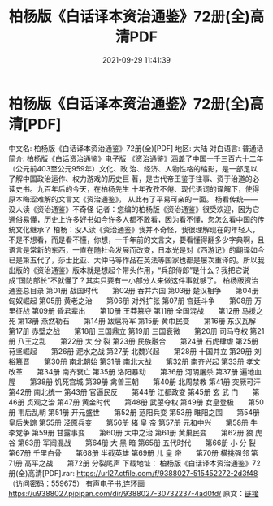 ﻿---
title: 柏杨版《白话译本资治通鉴》72册(全)高清PDF
date: 2021-09-29 11:41:39
categories: 电子书、相声、戏曲等其它
tags: 华语中文
---
# 柏杨版《白话译本资治通鉴》72册(全)高清[PDF]

中文名: 柏杨版《白话译本资治通鉴》72册(全)[PDF]
地区: 大陆
对白语言: 普通话
简介:
柏杨版《白话资治通鉴》电子版
《资治通鉴》涵盖了中国一千三百六十二年（公元前403至公元959年）文化、政
治、经济、人物性格的缩影，是一部足以了解中国政治运作、权力游戏的历史巨
著，是古代帝王鉴于往事、资于治道的必读史书。九百年后的今天，在柏杨先生
十年孜孜不倦、现代语词的译解下，使得原本晦涩难解的文言文《资治通鉴》，
从此有了平易可亲的一面。
杨看传统——
没人读《资治通鉴》不奇怪
记者：您编的柏杨版《资治通鉴》很受欢迎，因为它通俗易懂，历史上许多好书如今许多人都不敢看，因为看不懂，您怎么看中国的传统文化继承？
柏杨：没人读《资治通鉴》我并不奇怪，我很理解现在的年轻人，不是不想看，而是看不懂，你想，一千年前的文言文，要看懂得翻多少字典啊，且语言是常新的东西，一直在随社会发展而改变，日本光是对《西游记》的翻译如今已是第五代了，莎士比亚、大仲马等作品在英法等国家也都是屡次重译的。所以我出版的《资治通鉴》版本就是想起个带头作用，“兵部侍郎”是什么？我把它说成“国防部长”不就懂了？其实只要有一小部分人来做这件事就够了。
柏杨版资治通鉴总目录
第01册 战国时代　　第02册 吞并六国
第03册 楚汉相争　　第04册 匈奴崛起
第05册 黄老之治　　第06册 对外扩张
第07册 宫廷斗争　　第08册 万里征战
第09册 昏君辈出　　第10册 王莽篡夺
第11册 全国混战　　第12册 马援之死
第13册 燕然勒石　　第14册 跋扈将军
第15册 黄巾民变　　第16册 东汉瓦解
第17册 赤壁之战　　第18册 三国鼎立
第19册 三国衰微　　第20册 司马夺权
第21册 八王之乱　　第22册 大 分 裂
第23册 民族融合　　第24册 石虎肆虐
第25册 苻坚崛起　　第26册 淝水之战
第27册 北魏兴起　　第28册 十国并立
第29册 刘裕篡晋　　第30册 南北朝始
第31册 南北大战　　第32册 南齐兴起
第33册 孝文改革　　第34册 南齐衰亡
第35册 洛阳暴动　　第36册 河阴屠杀
第37册 遍地血腥　　第38册 饥死宫城
第39册 禽兽王朝　　第40册 北周禁教
第41册 突厥可汗　　第42册 南北统一
第43册 官逼民反　　第44册 江都政变
第45册 玄 武 门　　第46册 贞观之治
第47册 黄金时代　　第48册 武曌夺权
第49册 女皇登极　　第50册 韦后乱朝
第51册 开元盛世　　第52册 范阳兵变
第53册 睢阳之围　　第54册 皇后失踪
第55册 泾原兵变　　第56册 猪 皇 帝
第57册 元和中兴　　第58册 牛李党争
第59册 甘露事变　　第60册 大中之治
第61册 黄巢民变　　第62册 狼 虎 谷
第63册 军阀混战　　第64册 大 黑 暗
第65册 五代时代　　第66册 小 分 裂
第67册 千里白骨　　第68册 半截英雄
第69册 儿 皇 帝　　第70册 横挑强邻
第71册 高平之战　　第72册 分裂尾声
下载地址：
柏杨版《白话译本资治通鉴》72册(全)高清[PDF].rar: https://url27.ctfile.com/f/9388027-515452272-2d3f48
（访问密码：559675）
有声电子书,连环画
https://u9388027.pipipan.com/dir/9388027-30732237-4ad0fd/
原文：[链接](https://blog.sina.com.cn/s/blog_1647c7e7601030u74.html)